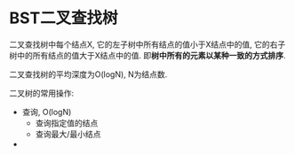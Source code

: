 # BST二叉查找树

二叉查找树中每个结点X, 它的左子树中所有结点的值小于X结点中的值, 
它的右子树中的所有结点的值大于X结点中的值.
即**树中所有的元素以某种一致的方式排序**.

二叉查找树的平均深度为O(logN), N为结点数.

二叉树的常用操作:

- 查询, O(logN)
    - 查询指定值的结点
    - 查询最大/最小结点
- 


